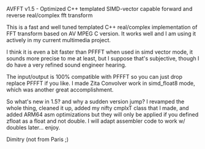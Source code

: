 AVFFT v1.5 - Optimized C++ templated SIMD-vector capable forward and reverse real/complex fft transform

This is a fast and well tuned templated C++ real/complex implementation of FFT transform based on 
AV MPEG C version. It works well and I am using it actively in my current multimedia project. 

I think it is even a bit faster than PFFFT when used in simd vector mode, it sounds more precise 
to me at least, but I suppose that's subjective, though I do have a very refined sound engineer hearing.

The input/output is 100% compatible with PFFFT so you can just drop replace PFFFT if you like. 
I made Zita Convolver work in simd_float8 mode, which was another great accomplishment. 

So what's new in 1.5? and why a sudden version jump? I revamped the whole thing, cleaned it up, 
added my nifty cmplxT<T> class that I made, and added ARM64 asm optimizations but they will only 
be applied if you defined zfloat as a float and not double. I will adapt assembler code to work 
w/ doubles later... enjoy.

Dimitry (not from Paris ;)
